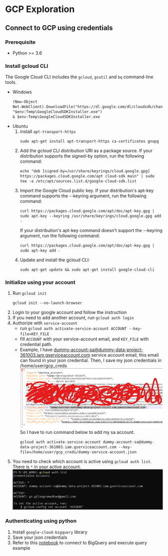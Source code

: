 # GCP Exploration

## Connect to GCP using credentials
### Prerequisite
- Python >= 3.6
### Install gcloud CLI
The Google Cloud CLI includes the `gcloud`, `gsutil` and `bq` command-line tools.
- Windows
    ```
    (New-Object Net.WebClient).DownloadFile("https://dl.google.com/dl/cloudsdk/channels/rapid/GoogleCloudSDKInstaller.exe", "$env:Temp\GoogleCloudSDKInstaller.exe")
    & $env:Temp\GoogleCloudSDKInstaller.exe

    ```
- Ubuntu
    1. install `apt-transport-https`
        ```
        sudo apt-get install apt-transport-https ca-certificates gnupg
        ```
    2. Add the gcloud CLI distribution URI as a package source. If your distribution supports the signed-by option, run the following command:
        ```
        echo "deb [signed-by=/usr/share/keyrings/cloud.google.gpg] https://packages.cloud.google.com/apt cloud-sdk main" | sudo tee -a /etc/apt/sources.list.d/google-cloud-sdk.list
        ```
    3. Import the Google Cloud public key. If your distribution's apt-key command supports the --keyring argument, run the following command:
        ```
        curl https://packages.cloud.google.com/apt/doc/apt-key.gpg | sudo apt-key --keyring /usr/share/keyrings/cloud.google.gpg add -
        ```
        If your distribution's apt-key command doesn't support the --keyring argument, run the following command:
        ```
        curl https://packages.cloud.google.com/apt/doc/apt-key.gpg | sudo apt-key add -
        ```
    4. Update and install the gcloud CLI:
        ```
        sudo apt-get update && sudo apt-get install google-cloud-cli
        ```
### Initialize using your account
1. Run `gcloud init`
    ```
    gcloud init --no-launch-browser
    ```
2. Login to your google account and follow the instruction
3. If you need to add another account, run `gcloud auth login`
4. Authorize with `service-account`
    - run `gcloud auth activate-service-account ACCOUNT --key-file=KEY_FILE`
    - fill `ACCOUNT` with your service-account email, and `KEY_FILE` with credential path.
    - Example, I have dummy-account-sa@dummy-data-project-361003.iam.gserviceaccount.com service account email, this email can found in your json credential. Then, I save my json credentials in /home/user/gcp_creds</br>
    ![json creds](images/Screenshot1.png)</br>
    So I have to run command below to add my sa account.
        ```
        gcloud auth activate-service-account dummy-account-sa@dummy-data-project-361003.iam.gserviceaccount.com --key-file=/home/user/gcp_creds/dummy-service-account.json
        ```
5. You need to check which account is active using `gcloud auth list`. There is `*` in your active account.</br>
![active account](images/Screenshot2.png)</br>

### Authenticating using python
1. Install `google-cloud-bigquery` library
2. Save your json credentials
3. Refer to this [notebook](bigquery-connect.ipynb) to connect to BigQuery and execute query example
